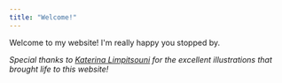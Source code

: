 ```yaml
---
title: "Welcome!"
---
```


Welcome to my website! I'm really happy you stopped by.

*Special thanks to [Katerina Limpitsouni](https://ninalimpi.com/) for the excellent illustrations that brought life to this website!*
